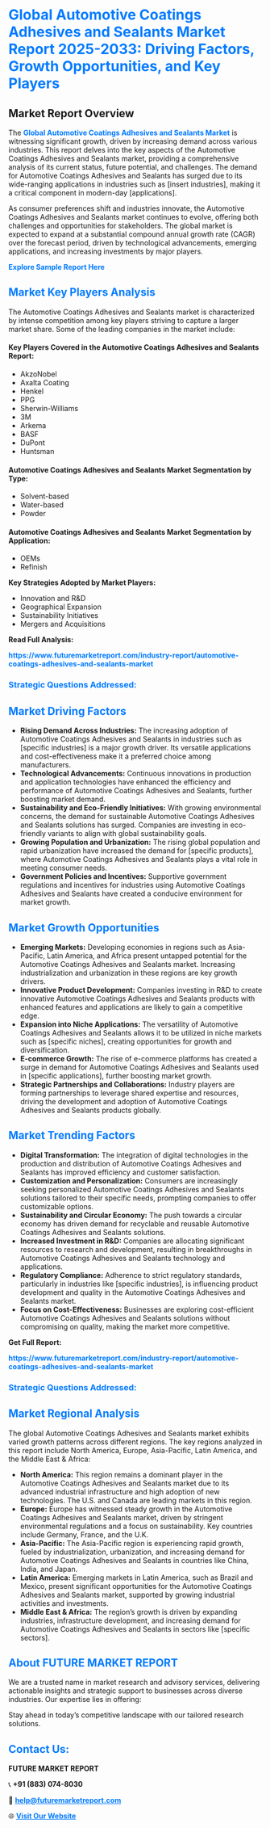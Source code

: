 <h1 style="color: #007BFF;">Global Automotive Coatings Adhesives and Sealants Market Report 2025-2033: Driving Factors, Growth Opportunities, and Key Players</h1>

<section id="overview">
<h2>Market Report Overview</h2>
<p>The <a href="https://www.futuremarketreport.com/industry-report/automotive-coatings-adhesives-and-sealants-market" style="color: #007BFF; text-decoration: none;"><strong>Global Automotive Coatings Adhesives and Sealants Market</strong></a> is witnessing significant growth, driven by increasing demand across various industries. This report delves into the key aspects of the Automotive Coatings Adhesives and Sealants market, providing a comprehensive analysis of its current status, future potential, and challenges. The demand for Automotive Coatings Adhesives and Sealants has surged due to its wide-ranging applications in industries such as [insert industries], making it a critical component in modern-day [applications].</p>
<p>As consumer preferences shift and industries innovate, the Automotive Coatings Adhesives and Sealants market continues to evolve, offering both challenges and opportunities for stakeholders. The global market is expected to expand at a substantial compound annual growth rate (CAGR) over the forecast period, driven by technological advancements, emerging applications, and increasing investments by major players.</p>
</section>

<section id="overview">
<p><a href="https://www.futuremarketreport.com/request-sample/reportId=56157" style="color: #007BFF; text-decoration: none;"><strong>Explore Sample Report Here</strong></a></p>
</section>

<section id="key-players">
<h2 style="color: #007BFF;">Market Key Players Analysis</h2>
<p>The Automotive Coatings Adhesives and Sealants market is characterized by intense competition among key players striving to capture a larger market share. Some of the leading companies in the market include:</p>
<h4>Key Players Covered in the Automotive Coatings Adhesives and Sealants Report:</h4>
<ul><li>AkzoNobel</li><li>Axalta Coating</li><li>Henkel</li><li>PPG</li><li>Sherwin-Williams</li><li>3M</li><li>Arkema</li><li>BASF</li><li>DuPont</li><li>Huntsman</li></ul>
<h4>Automotive Coatings Adhesives and Sealants Market Segmentation by Type:</h4>
<ul><li>Solvent-based</li><li>Water-based</li><li>Powder</li></ul>

<h4>Automotive Coatings Adhesives and Sealants Market Segmentation by Application:</h4>
<ul><li>OEMs</li><li>Refinish</li></ul>
<p><strong>Key Strategies Adopted by Market Players:</strong></p>
<ul>
<li>Innovation and R&D</li>
<li>Geographical Expansion</li>
<li>Sustainability Initiatives</li>
<li>Mergers and Acquisitions</li>
</ul>
</section>

<section>
<p><strong>Read Full Analysis: </strong></p><a href="https://www.futuremarketreport.com/industry-report/automotive-coatings-adhesives-and-sealants-market" style="color: #007BFF; text-decoration: none;"><strong>https://www.futuremarketreport.com/industry-report/automotive-coatings-adhesives-and-sealants-market</strong></a>
<h3 style="color: #007BFF;">Strategic Questions Addressed:</h3>
</section>

<section id="driving-factors">
<h2 style="color: #007BFF;">Market Driving Factors</h2>
<ul>
<li><strong>Rising Demand Across Industries:</strong> The increasing adoption of Automotive Coatings Adhesives and Sealants in industries such as [specific industries] is a major growth driver. Its versatile applications and cost-effectiveness make it a preferred choice among manufacturers.</li>
<li><strong>Technological Advancements:</strong> Continuous innovations in production and application technologies have enhanced the efficiency and performance of Automotive Coatings Adhesives and Sealants, further boosting market demand.</li>
<li><strong>Sustainability and Eco-Friendly Initiatives:</strong> With growing environmental concerns, the demand for sustainable Automotive Coatings Adhesives and Sealants solutions has surged. Companies are investing in eco-friendly variants to align with global sustainability goals.</li>
<li><strong>Growing Population and Urbanization:</strong> The rising global population and rapid urbanization have increased the demand for [specific products], where Automotive Coatings Adhesives and Sealants plays a vital role in meeting consumer needs.</li>
<li><strong>Government Policies and Incentives:</strong> Supportive government regulations and incentives for industries using Automotive Coatings Adhesives and Sealants have created a conducive environment for market growth.</li>
</ul>
</section>

<section id="growth-opportunities">
<h2 style="color: #007BFF;">Market Growth Opportunities</h2>
<ul>
<li><strong>Emerging Markets:</strong> Developing economies in regions such as Asia-Pacific, Latin America, and Africa present untapped potential for the Automotive Coatings Adhesives and Sealants market. Increasing industrialization and urbanization in these regions are key growth drivers.</li>
<li><strong>Innovative Product Development:</strong> Companies investing in R&D to create innovative Automotive Coatings Adhesives and Sealants products with enhanced features and applications are likely to gain a competitive edge.</li>
<li><strong>Expansion into Niche Applications:</strong> The versatility of Automotive Coatings Adhesives and Sealants allows it to be utilized in niche markets such as [specific niches], creating opportunities for growth and diversification.</li>
<li><strong>E-commerce Growth:</strong> The rise of e-commerce platforms has created a surge in demand for Automotive Coatings Adhesives and Sealants used in [specific applications], further boosting market growth.</li>
<li><strong>Strategic Partnerships and Collaborations:</strong> Industry players are forming partnerships to leverage shared expertise and resources, driving the development and adoption of Automotive Coatings Adhesives and Sealants products globally.</li>
</ul>
</section>

<section id="trending-factors">
<h2 style="color: #007BFF;">Market Trending Factors</h2>
<ul>
<li><strong>Digital Transformation:</strong> The integration of digital technologies in the production and distribution of Automotive Coatings Adhesives and Sealants has improved efficiency and customer satisfaction.</li>
<li><strong>Customization and Personalization:</strong> Consumers are increasingly seeking personalized Automotive Coatings Adhesives and Sealants solutions tailored to their specific needs, prompting companies to offer customizable options.</li>
<li><strong>Sustainability and Circular Economy:</strong> The push towards a circular economy has driven demand for recyclable and reusable Automotive Coatings Adhesives and Sealants solutions.</li>
<li><strong>Increased Investment in R&D:</strong> Companies are allocating significant resources to research and development, resulting in breakthroughs in Automotive Coatings Adhesives and Sealants technology and applications.</li>
<li><strong>Regulatory Compliance:</strong> Adherence to strict regulatory standards, particularly in industries like [specific industries], is influencing product development and quality in the Automotive Coatings Adhesives and Sealants market.</li>
<li><strong>Focus on Cost-Effectiveness:</strong> Businesses are exploring cost-efficient Automotive Coatings Adhesives and Sealants solutions without compromising on quality, making the market more competitive.</li>
</ul>
</section>

<section>
<p><strong>Get Full Report: </strong></p><a href="https://www.futuremarketreport.com/industry-report/automotive-coatings-adhesives-and-sealants-market" style="color: #007BFF; text-decoration: none;"><strong>https://www.futuremarketreport.com/industry-report/automotive-coatings-adhesives-and-sealants-market</strong></a>
<h3 style="color: #007BFF;">Strategic Questions Addressed:</h3>
</section>


<section id="regional-analysis">
<h2 style="color: #007BFF;">Market Regional Analysis</h2>
<p>The global Automotive Coatings Adhesives and Sealants market exhibits varied growth patterns across different regions. The key regions analyzed in this report include North America, Europe, Asia-Pacific, Latin America, and the Middle East & Africa:</p>
<ul>
<li><strong>North America:</strong> This region remains a dominant player in the Automotive Coatings Adhesives and Sealants market due to its advanced industrial infrastructure and high adoption of new technologies. The U.S. and Canada are leading markets in this region.</li>
<li><strong>Europe:</strong> Europe has witnessed steady growth in the Automotive Coatings Adhesives and Sealants market, driven by stringent environmental regulations and a focus on sustainability. Key countries include Germany, France, and the U.K.</li>
<li><strong>Asia-Pacific:</strong> The Asia-Pacific region is experiencing rapid growth, fueled by industrialization, urbanization, and increasing demand for Automotive Coatings Adhesives and Sealants in countries like China, India, and Japan.</li>
<li><strong>Latin America:</strong> Emerging markets in Latin America, such as Brazil and Mexico, present significant opportunities for the Automotive Coatings Adhesives and Sealants market, supported by growing industrial activities and investments.</li>
<li><strong>Middle East & Africa:</strong> The region’s growth is driven by expanding industries, infrastructure development, and increasing demand for Automotive Coatings Adhesives and Sealants in sectors like [specific sectors].</li>
</ul>
</section>

<footer>
<h2 style="color: #007BFF;">About FUTURE MARKET REPORT</h2>
<p>We are a trusted name in market research and advisory services, delivering actionable insights and strategic support to businesses across diverse industries. Our expertise lies in offering:</p>

<p>Stay ahead in today’s competitive landscape with our tailored research solutions.</p>

<h2 style="color: #007BFF;">Contact Us:</h2>
<p><strong>FUTURE MARKET REPORT</strong></p>
<p>📞 <strong>+91 (883) 074-8030</strong></p>
<p>📧 <strong><a href="mailto:help@futuremarketreport.com" style="color: #007BFF;">help@futuremarketreport.com</a></strong></p>
<p>🌐 <strong><a href="https://www.futuremarketreport.com/" style="color: #007BFF;">Visit Our Website</a></strong></p>
</footer>